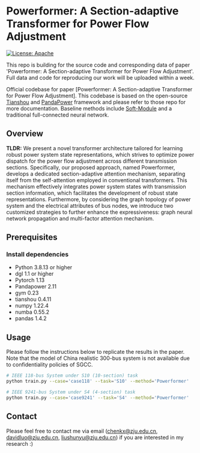 # Powerformer: A Section-adaptive Transformer for Power Flow Adjustment

[![License: Apache](https://img.shields.io/badge/License-Apache-blue.svg)](LICENSE)

This repo is building for the source code and corresponding data of paper 'Powerformer: A Section-adaptive Transformer for Power Flow Adjustment'.
Full data and code for reproducing our work will be uploaded within a week.

Official codebase for paper [Powerformer: A Section-adaptive Transformer for Power Flow Adjustment]. This codebase is based on the open-source [Tianshou](https://github.com/thu-ml/tianshou) and [PandaPower](https://github.com/e2nIEE/pandapower) framework and please refer to those repo for more documentation. Baseline methods include [Soft-Module](https://github.com/RchalYang/Soft-Module) and a traditional full-connected neural network.

## Overview

**TLDR:**
We present a novel transformer architecture tailored for learning robust power system state representations, which strives to optimize power dispatch for the power flow adjustment across different transmission sections. Specifically, our proposed approach, named Powerformer, develops a dedicated section-adaptive attention mechanism, separating itself from the self-attention employed in conventional transformers. This mechanism effectively integrates power system states with transmission section information, which facilitates the development of robust state representations. Furthermore, by considering the graph topology of power system and the electrical attributes of bus nodes, we introduce two customized strategies to further enhance the expressiveness: graph neural network propagation and multi-factor attention mechanism.


## Prerequisites

### Install dependencies
* Python 3.8.13 or higher
* dgl 1.1 or higher
* Pytorch 1.13
* Pandapower 2.11
* gym 0.23
* tianshou 0.4.11
* numpy 1.22.4
* numba 0.55.2
* pandas 1.4.2

## Usage

Please follow the instructions below to replicate the results in the paper. Note that the model of China realistic 300-bus system is not available due to confidentiality policies of SGCC.

```bash
# IEEE 118-bus System under S10 (10-section) task
python train.py --case='case118' --task='S10' --method='Powerformer' 
```
```bash
# IEEE 9241-bus System under S4 (4-section) task
python train.py --case='case9241' --task='S4' --method='Powerformer' 
```

## Contact

Please feel free to contact me via email (<chenkx@zju.edu.cn>, <davidluo@zju.edu.cn>, <liushunyu@zju.edu.cn>) if you are interested in my research :)
